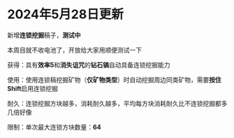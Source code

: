 
# 2024年5月28日更新

新增**连锁挖掘**稿子，**测试中**

本周目就不收电池了，开放给大家用顺便测试一下

获得：具有**效率5**和**消失诅咒**的**钻石镐**自动具备连锁挖掘能力

使用：使用连锁稿挖掘矿物（**仅矿物类型**）时自动挖掘周边同类矿物，需要**按住Shift**启用连锁挖掘

耐久：连锁挖掘方块越多，消耗耐久越多，平均每方块消耗耐久比不连锁挖掘都多几倍好像

限制：单次最大连锁方块数量：**64**